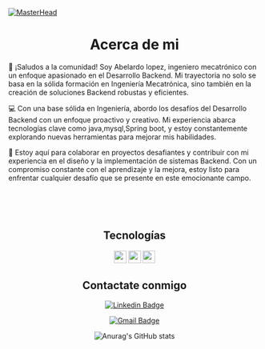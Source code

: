 [![MasterHead](https://i.pinimg.com/originals/77/ca/a3/77caa32884d735d439ade45ba37feaf2.gif)]([https://arjuncvinod.github.io](https://github.com/ABEL-pixel-cloud/ABEL-pixel-cloud/edit/main/README.md))
<h1 align=center > Acerca de mi </h1>
<p>
  👋 ¡Saludos a la comunidad! Soy Abelardo lopez, ingeniero mecatrónico con un enfoque apasionado en el Desarrollo Backend. Mi trayectoria no solo se basa en la sólida formación en Ingeniería Mecatrónica, sino también en la creación de soluciones Backend robustas y eficientes.

💻 Con una base sólida en Ingeniería, abordo los desafíos del Desarrollo Backend con un enfoque proactivo y creativo. Mi experiencia abarca tecnologías clave como java,mysql,Spring boot, y estoy constantemente explorando nuevas herramientas para mejorar mis habilidades.

🚀 Estoy aquí para colaborar en proyectos desafiantes y contribuir con mi experiencia en el diseño y la implementación de sistemas Backend. Con un compromiso constante con el aprendizaje y la mejora, estoy listo para enfrentar cualquier desafío que se presente en este emocionante campo.
</p>


  <br>
  <br>
  <br>
 <h2 align=center>Tecnologías</h2>                                           
<p align=center>
<img src="https://img.shields.io/badge/Java-ED8B00?style=for-the-badge&logo=java&logoColor=white" height="25">
  
<img src="https://img.shields.io/badge/Spring-6DB33F?style=for-the-badge&logo=spring&logoColor=white" height="25">

<img src="https://img.shields.io/badge/MySQL-005C84?style=for-the-badge&logo=mysql&logoColor=white" height="25">
</p>

 <h2 align=center >Contactate conmigo  </h2> 
 <div align=center>

[![Linkedin Badge](https://img.shields.io/badge/-Abelardo_lopez-blue?style=flat-square&logo=Linkedin&logoColor=white&link=https://www.linkedin.com/in/abelardo-josé-lopez-payares-a0315429a)](https://www.linkedin.com/in/abelardo-josé-lopez-payares-a0315429a) 
 </div>
 <div align=center>
   
[![Gmail Badge](https://img.shields.io/badge/-lAbelardo477@gmail.com-c14438?style=flat-square&logo=Gmail&logoColor=white&link=mailto:labelardo477@gmail.com)](mailto:labelardo477@gmail.com) 
 </div>




<div  align=center>

  ![Anurag's GitHub stats](https://github-readme-stats.vercel.app/api?username=ABEL-pixel-cloud&show_icons=true&theme=dark)
  
</div>







